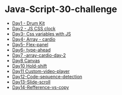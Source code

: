 # Java-Script-30-challenge

<ul>
<li><a href="https://justynamak.github.io/Java-Script-30-challenge/1/">Day1 - Drum Kit</a></li>
<li><a href="https://justynamak.github.io/Java-Script-30-challenge/2-clock/">Day2 - JS CSS clock</a></li>
<li><a href="https://justynamak.github.io/Java-Script-30-challenge/3-css-variables/">Day3- Css variables with JS</a></li> 
<li><a href="https://justynamak.github.io/Java-Script-30-challenge/4-array-cardio/">Day4- Array - cardio</a></li> 
<li><a href="https://justynamak.github.io/Java-Script-30-challenge/5-flex-panel/index.html">Day5- Flex-panel</a></li> 
<li><a href="https://justynamak.github.io/Java-Script-30-challenge/6-type-ahead/index.html">Day6- type-ahead</a></li> 
<li><a href="https://justynamak.github.io/Java-Script-30-challenge/7-array-cardio-day-2/index.html">Day7 -array-cardio-day-2</a></li> 
<li><a href="https://justynamak.github.io/Java-Script-30-challenge/8-canvas-draw/index.html">Day8 Canvas</a></li> 
<li><a href="https://justynamak.github.io/Java-Script-30-challenge/10-hold-shift/index.html">Day10 Hold-shift</a></li>
<li><a href="https://justynamak.github.io/Java-Script-30-challenge/11-custom-video-player/index.html">Day11 Custom-video-player</a></li>  
<li><a href="https://justynamak.github.io/Java-Script-30-challenge/13-slide-scroll">Day12-Code-sequence-detection</a></li> 
<li><a href="https://justynamak.github.io/Java-Script-30-challenge/13-slide-scroll">Day13-Slide-scroll</a></li> 
<li><a href="https://justynamak.github.io/Java-Script-30-challenge/12-14-refference-vs-copy">Day14-Refference-vs-copy</a></li> 
</ul>
